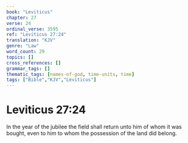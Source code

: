 ```yaml
---
book: "Leviticus"
chapter: 27
verse: 24
ordinal_verse: 3595
ref: "Leviticus 27:24"
translation: "KJV"
genre: "Law"
word_count: 29
topics: []
cross_references: []
grammar_tags: []
thematic_tags: [names-of-god, time-units, time]
tags: ["Bible","KJV","Leviticus"]
---
```


# Leviticus 27:24

In the year of the jubilee the field shall return unto him of whom it was bought, even to him to whom the possession of the land did belong.
